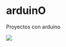 arduinO
=======

Proyectos con arduino

![](http://upload.wikimedia.org/wikipedia/commons/thumb/8/87/Arduino_Logo.svg/720px-Arduino_Logo.svg.png)
